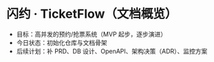 # 闪约 · TicketFlow（文档概览）
- 目标：高并发的预约/抢票系统（MVP 起步，逐步演进）
- 今日状态：初始化仓库与文档骨架
- 后续计划：补 PRD、DB 设计、OpenAPI、架构决策（ADR）、监控方案
